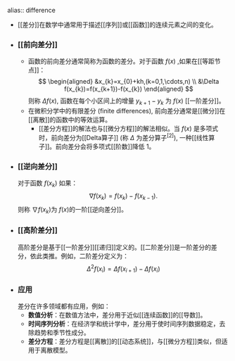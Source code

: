 alias:: difference

- [[差分]]在数学中通常用于描述[[序列]]或[[函数]]的连续元素之间的变化。
- ### [[前向差分]]
	- 函数的前向差分通常简称为函数的差分。对于函数 $f(x)$ ,如果在[[等距节点]]：
	  $$
	  \begin{aligned}
	  &x_{k}=x_{0}+kh,(k=0,1,\cdots,n) \\
	  &\Delta f(x_{k})=f(x_{k+1})-f(x_{k})
	  \end{aligned}
	  $$
	  则称 $\Delta f(x)$, 函数在每个小区间上的增量 $y_{k+1}-y_k$ 为 $f(x)$ [[一阶差分]]。
	- 在微积分学中的有限差分 (finite differences), 前向差分通常是[[微分]]在[[离散]]的函数中的等效运算。
		- [[差分方程]]的解法也与[[微分方程]]的解法相似。当 $f(x)$ 是多项式时，前向差分为[[Delta算子]] (称 $\Delta$ 为差分算子$^{[2]}$), 一种[[线性算子]]。前向差分会将多项式[[阶数]]降低 1。
- ### [[逆向差分]]
  对于函数 $f(x_k)$ 如果：
  $$
  \nabla f(x_k)=f(x_k)-f(x_{k-1}).
  $$
  则称 $\nabla f(x_k)$为 $f(x)$的一阶[[逆向差分]]。
- ### [[高阶差分]]
  高阶差分是基于[[一阶差分]][[递归]]定义的。[[二阶差分]]是一阶差分的差分，依此类推。例如，二阶差分定义为：
  $$ \Delta^2 f(x_i) = \Delta f(x_{i+1}) - \Delta f(x_i) $$
- ### 应用
  差分在许多领域都有应用，例如：
	- **数值分析**：在数值方法中，差分用于近似[[连续函数]]的[[导数]]。
	- **时间序列分析**：在经济学和统计学中，差分用于使时间序列数据稳定，去除趋势和季节性成分。
	- **差分方程**：差分方程是[[离散]]的[[动态系统]]，与[[微分方程]]类似，但适用于离散模型。